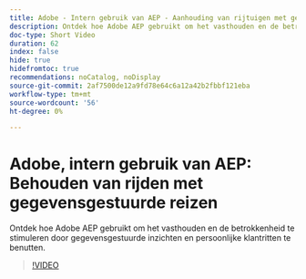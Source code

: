```yaml
---
title: Adobe - Intern gebruik van AEP - Aanhouding van rijtuigen met gegevensgestuurde reizen
description: Ontdek hoe Adobe AEP gebruikt om het vasthouden en de betrokkenheid te stimuleren door gegevensgestuurde inzichten en persoonlijke klantritten te benutten.
doc-type: Short Video
duration: 62
index: false
hide: true
hidefromtoc: true
recommendations: noCatalog, noDisplay
source-git-commit: 2af7500de12a9fd78e64c6a12a42b2fbbf121eba
workflow-type: tm+mt
source-wordcount: '56'
ht-degree: 0%

---
```



# Adobe, intern gebruik van AEP: Behouden van rijden met gegevensgestuurde reizen

Ontdek hoe Adobe AEP gebruikt om het vasthouden en de betrokkenheid te stimuleren door gegevensgestuurde inzichten en persoonlijke klantritten te benutten.

<!-- 62_S655_3442541_61_adobes-internal-use-of-aep-driving-retention-with-datadriven-journeys -->
>[!VIDEO](https://video.tv.adobe.com/v/3458264/?learn=on&enablevpops=true)
